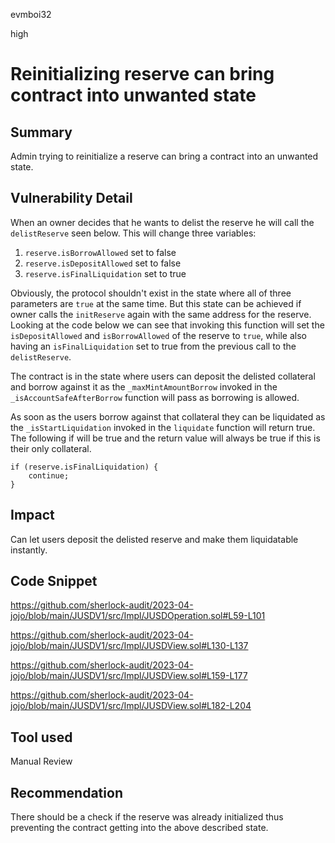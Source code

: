 evmboi32

high

# Reinitializing reserve can bring contract into unwanted state

## Summary
Admin trying to reinitialize a reserve can bring a contract into an unwanted state.
## Vulnerability Detail
When an owner decides that he wants to delist the reserve he will call the ```delistReserve``` seen below. This will change three variables:
1. ```reserve.isBorrowAllowed``` set to false
2. ```reserve.isDepositAllowed``` set to false
3. ```reserve.isFinalLiquidation``` set to true

Obviously, the protocol shouldn't exist in the state where all of three parameters are ```true``` at the same time. But this state can be achieved if owner calls the ```initReserve``` again with the same address for the reserve. Looking at the code below we can see that invoking this function will set the ```isDepositAllowed```  and ```isBorrowAllowed``` of the reserve to ```true```, while also having an ```isFinalLiquidation``` set to true from the previous call to the ```delistReserve```.

The contract is in the state where users can deposit the delisted collateral and borrow against it as the ```_maxMintAmountBorrow``` invoked in the ```_isAccountSafeAfterBorrow``` function will pass as borrowing is allowed. 

As soon as the users borrow against that collateral they can be liquidated as the ```_isStartLiquidation``` invoked in the ```liquidate``` function will return true. The following if will be true and the return value will always be true if this is their only collateral.
```solidity
if (reserve.isFinalLiquidation) {
    continue;
}
```

## Impact
Can let users deposit the delisted reserve and make them liquidatable instantly.
## Code Snippet
https://github.com/sherlock-audit/2023-04-jojo/blob/main/JUSDV1/src/Impl/JUSDOperation.sol#L59-L101

https://github.com/sherlock-audit/2023-04-jojo/blob/main/JUSDV1/src/Impl/JUSDView.sol#L130-L137

https://github.com/sherlock-audit/2023-04-jojo/blob/main/JUSDV1/src/Impl/JUSDView.sol#L159-L177

https://github.com/sherlock-audit/2023-04-jojo/blob/main/JUSDV1/src/Impl/JUSDView.sol#L182-L204
## Tool used

Manual Review

## Recommendation
There should be a check if the reserve was already initialized thus preventing the contract getting into the above described state.